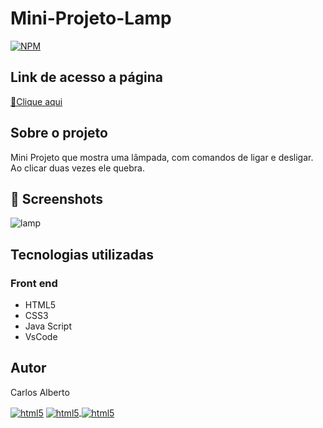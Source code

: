 # Mini-Projeto-Lamp

[![NPM](https://img.shields.io/npm/l/react)](https://github.com/carllos-alberto/Mini-Projeto-Lamp/blob/master/Licence) 

## Link de acesso a página
<p><a href="https://tela-de-login-nu.vercel.app/" target="_blank">🔗Clique aqui</a></p>

## Sobre o projeto
Mini Projeto que mostra uma lâmpada, com comandos de ligar e desligar. Ao clicar duas vezes ele quebra. 

## 📌 Screenshots
![lamp](https://user-images.githubusercontent.com/81397233/233239665-1fe961bc-fbf6-47a8-a9f5-78a72d8b9fc6.png)

## Tecnologias utilizadas
### Front end
- HTML5  
- CSS3
- Java Script
- VsCode

## Autor

Carlos Alberto
<div>
 <a href = "mailto:carllos.seg@gmail.com" target="_blank"><img align="center" alt="html5" src="https://img.shields.io/badge/Gmail-D14836?style=for-the-badge&logo=gmail&logoColor=white"/></a>
 <a href="https://www.linkedin.com/in/carlosalbertodesenvolvedorfrontend" target="_blank"><img align="center" alt="html5" src="https://img.shields.io/badge/LinkedIn-0077B5?style=for-the-badge&logo=linkedin&logoColor=white">
  <a href="https://github.com/carllos-alberto" target="_blank"><img align="center" alt="html5" src="https://img.shields.io/badge/GitHub-100000?style=for-the-badge&logo=github&logoColor=white">

